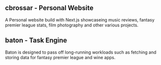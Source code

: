 ## cbrossar - Personal Website
A Personal website build with Next.js showcaseing music reviews, fantasy premier league stats, film photography and other various projects.

## baton - Task Engine
Baton is designed to pass off long-running workloads such as fetching and storing data for fantasy premier league and wine apps.